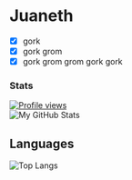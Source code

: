 # Juaneth
- [x] gork
- [x] gork grom
- [x] gork grom grom gork gork

### Stats
[![Profile views](https://gpvc.arturio.dev/Nepetas)](https://github.com/Juaneth) <br>
![My GitHub Stats](https://github-readme-stats.vercel.app/api?username=Juaneth&show_icons=true&theme=dark)
## Languages
![Top Langs](https://github-readme-stats.vercel.app/api/top-langs/?username=Juaneth&theme=dark)

